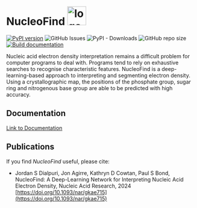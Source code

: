 # NucleoFind <img src="https://github.com/Dialpuri/NucleoFind/assets/44945647/a7c6c30c-a9fb-4f30-bdc0-3705ae9df36f" alt="logo" width="50"/> 

[![PyPI version](https://badge.fury.io/py/nucleofind.svg)](https://badge.fury.io/py/nucleofind)
![GitHub Issues](https://img.shields.io/github/issues-raw/Dialpuri/NucleoFind)
![PyPI - Downloads](https://img.shields.io/pypi/dm/NucleoFind)
![GitHub repo size](https://img.shields.io/github/repo-size/Dialpuri/NucleoFind)
[![Build documentation](https://github.com/Dialpuri/NucleoFind/actions/workflows/build-documentation.yml/badge.svg)](https://github.com/Dialpuri/NucleoFind/actions/workflows/build-documentation.yml)

Nucleic acid electron density interpretation remains a difficult problem for computer programs to deal with. Programs tend to rely on exhaustive searches to recognise characteristic features. NucleoFind is a deep-learning-based approach to interpreting and segmenting electron density. Using a crystallographic map, the positions of the phosphate group, sugar ring and nitrogenous base group are able to be predicted with high accuracy. 

## Documentation
[Link to Documentation](https://dialpuri.github.io/NucleoFind/about-nucleofind.html)

## Publications

If you find _NucleoFind_ useful, please cite: 

- Jordan S Dialpuri, Jon Agirre, Kathryn D Cowtan, Paul S Bond, NucleoFind: A Deep-Learning Network for Interpreting Nucleic Acid Electron Density, Nucleic Acid Research, 2024 [https://doi.org/10.1093/nar/gkae715](https://doi.org/10.1093/nar/gkae715)
